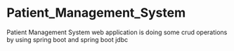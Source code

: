 # Patient_Management_System
Patient Management System web application is doing some crud operations by using spring boot and spring boot jdbc
